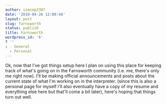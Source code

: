 ```yaml
---
author: simcop2387
date: '2010-04-26 12:00:46'
layout: post
slug: farnsworth
status: publish
title: Farnsworth
wordpress_id: '6'
? ''
: - General
  - Personal
---
```


Ok, now that I've got things setup here I plan on using this place
for keeping track of what's going on in the Farnsworth community
(i.e. me, there's only me right now). I'll be making official
announcements and posts about the current state of what I'm working
on in the interpreter. (since this is also a personal page for
myself i'll also eventually have a copy of my resume and everything
else here but that'll come a bit later), here's hoping that things
turn out well.


